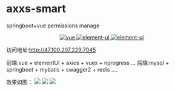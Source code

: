 # axxs-smart
springboot+vue  permissions manage

<p align="center">
  <a href="https://github.com/vuejs/vue">
    <img src="https://img.shields.io/badge/vue-2.6.10-brightgreen.svg" alt="vue">
  </a>
  <a href="https://github.com/ElemeFE/element">
    <img src="https://img.shields.io/badge/element--ui-2.7.0-brightgreen.svg" alt="element-ui">
  </a>
  <a href="https://www.aliyun.com/1111/2019/group-buying-share?ptCode=587367996FF3A7490E374F776F14E68F647C88CF896EF535&userCode=2rwvlg4w&share_source=copy_link">
    <img src="https://img.shields.io/badge/阿里云-活动-blue" alt="element-ui">
  </a>
</p>


访问地址:http://47.100.207.229:7045

前端:vue + elementUI + axios + vuex + nprogress ...
后端:mysql + springboot + mybatis + swagger2 + redis ....

效果如图：
<img src="https://i.loli.net/2019/11/06/OvCBiJkNmXWAUr3.jpg" >
<img src="https://i.loli.net/2019/11/06/REAf3MDpl7hGIgz.jpg" >
<img src="https://i.loli.net/2019/11/06/6IUVEqzrc945blZ.jpg" >

